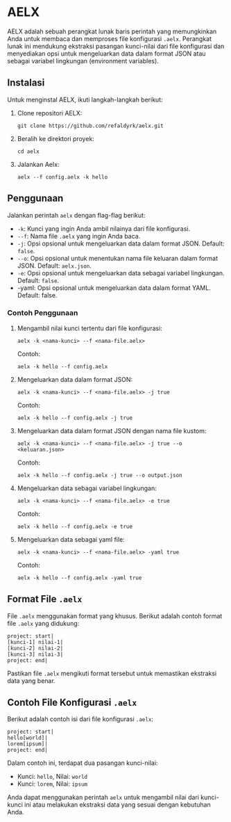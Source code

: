 # AELX

AELX adalah sebuah perangkat lunak baris perintah yang memungkinkan Anda untuk membaca dan memproses file konfigurasi `.aelx`. Perangkat lunak ini mendukung ekstraksi pasangan kunci-nilai dari file konfigurasi dan menyediakan opsi untuk mengeluarkan data dalam format JSON atau sebagai variabel lingkungan (environment variables).

## Instalasi

Untuk menginstal AELX, ikuti langkah-langkah berikut:

1. Clone repositori AELX:

   ```shell
   git clone https://github.com/refaldyrk/aelx.git
   ```

2. Beralih ke direktori proyek:

   ```shell
   cd aelx
   ```
3. Jalankan Aelx:

   ```shell
   aelx --f config.aelx -k hello
   ```

## Penggunaan

Jalankan perintah `aelx` dengan flag-flag berikut:

- `-k`: Kunci yang ingin Anda ambil nilainya dari file konfigurasi.
- `--f`: Nama file `.aelx` yang ingin Anda baca.
- `-j`: Opsi opsional untuk mengeluarkan data dalam format JSON. Default: `false`.
- `--o`: Opsi opsional untuk menentukan nama file keluaran dalam format JSON. Default: `aelx.json`.
- `-e`: Opsi opsional untuk mengeluarkan data sebagai variabel lingkungan. Default: `false`.
- -yaml: Opsi opsional untuk mengeluarkan data dalam format YAML. Default: false.

### Contoh Penggunaan

1. Mengambil nilai kunci tertentu dari file konfigurasi:

   ```shell
   aelx -k <nama-kunci> --f <nama-file.aelx>
   ```

   Contoh:
   ```shell
   aelx -k hello --f config.aelx
   ```

2. Mengeluarkan data dalam format JSON:

   ```shell
   aelx -k <nama-kunci> --f <nama-file.aelx> -j true
   ```

   Contoh:
   ```shell
   aelx -k hello --f config.aelx -j true
   ```

3. Mengeluarkan data dalam format JSON dengan nama file kustom:

   ```shell
   aelx -k <nama-kunci> --f <nama-file.aelx> -j true --o <keluaran.json>
   ```

   Contoh:
   ```shell
   aelx -k hello --f config.aelx -j true --o output.json
   ```

4. Mengeluarkan data sebagai variabel lingkungan:

   ```shell
   aelx -k <nama-kunci> --f <nama-file.aelx> -e true
   ```

   Contoh:
   ```shell
   aelx -k hello --f config.aelx -e true
   ```
5. Mengeluarkan data sebagai yaml file:

   ```shell
   aelx -k <nama-kunci> --f <nama-file.aelx> -yaml true
   ```

   Contoh:
   ```shell
   aelx -k hello --f config.aelx -yaml true
   ```

## Format File `.aelx`

File `.aelx` menggunakan format yang khusus. Berikut adalah contoh format file `.aelx` yang didukung:

```
project: start|
[kunci-1] nilai-1|
[kunci-2] nilai-2|
[kunci-3] nilai-3|
project: end|
```

Pastikan file `.aelx` mengikuti format tersebut untuk memastikan ekstraksi data yang benar.

## Contoh File Konfigurasi `.aelx`

Berikut adalah contoh isi dari file konfigurasi `.aelx`:

```
project: start|
hello[world]|
lorem[ipsum]|
project: end|
```

Dalam contoh ini, terdapat dua pasangan kunci-nilai:

- Kunci: `hello`, Nilai: `world`
- Kunci: `lorem`, Nilai: `ipsum`

Anda dapat menggunakan perintah `aelx` untuk mengambil nilai dari kunci-kunci ini atau melakukan ekstraksi data yang sesuai dengan kebutuhan Anda.